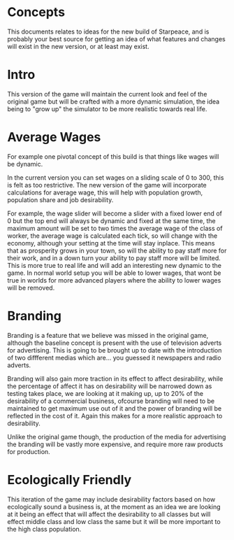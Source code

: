 # Concepts

This documents relates to ideas for the new build of Starpeace, and is probably your best source for getting an idea of what
features and changes will exist in the new version, or at least may exist.

# Intro

This version of the game will maintain the current look and feel of the original game but will be crafted with a more dynamic
simulation, the idea being to "grow up" the simulator to be more realistic towards real life.


# Average Wages

For example one pivotal concept of this build is that things like wages will be dynamic.

In the current version you can set wages on a sliding scale of 0 to 300, this is felt as too restrictive.
The new version of the game will incorporate calculations for average wage, this will help with population growth, population share and job desirability.

For example, the wage slider will become a slider with a fixed lower end of 0 but the top end will always be dynamic and fixed at the same time, the maximum amount will be set to two times the average wage of the class of worker, the average wage is calculated each tick, so will change with the economy, although your setting at the time will stay inplace. This means that as prosperity grows in your town, so will the ability to pay staff more for their work, and in a down turn your ability to pay staff more will be limited. This is more true to real life and will add an interesting new dynamic to the game. In normal world setup you will be able to lower wages, that wont be true in worlds for more advanced players where the ability to lower wages will be removed.

# Branding

Branding is a feature that we believe was missed in the original game, although the baseline concept is present with the use of television adverts for advertising. This is going to be brought up to date with the introduction of two diffferent medias which are... you guessed it newspapers and radio adverts.

Branding will also gain more traction in its effect to affect desirability, while the percentage of affect it has on desirability will be narrowed down as testing takes place, we are looking at it making up, up to 20% of the desirability of a commercial business, ofcourse branding will need to be maintained to get maximum use out of it and the power of branding will be reflected in the cost of it. Again this makes for a more realistic approach to desirability.

Unlike the original game though, the production of the media for advertising the branding will be vastly more expensive, and require more raw products for production.

# Ecologically Friendly

This iteration of the game may include desirability factors based on how ecologically sound a business is, at the moment as an idea we are looking at it being an effect that will affect the desirability to all classes but will effect middle class and low class the same but it will be more important to the high class population.

